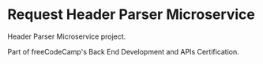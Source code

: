 # Request Header Parser Microservice

Header Parser Microservice project.

Part of freeCodeCamp's Back End Development and APIs Certification.
